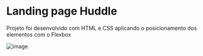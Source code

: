 <h1>Landing page Huddle</h1>
  
  <p>Projeto foi desenvolvido com HTML e CSS aplicando o posicionamento dos elementos com o Flexbox</p>
  
![image](https://user-images.githubusercontent.com/101264784/173049190-16af9b31-7960-413a-922b-563f13553e90.png)


  

